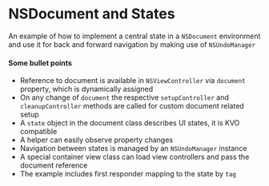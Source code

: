 # NSDocument and States

An example of how to implement a central state in a `NSDocument` environment and use it for back and forward navigation by making use of `NSUndoManager`

#### Some bullet points

- Reference to document is available in `NSViewController` via `document` property, which is dynamically assigned
- On any change of `document` the respective `setupController` and `cleanupController` methods are called for custom document related setup
- A `state` object in the document class describes UI states, it is KVO compatible
- A helper can easily observe property changes
- Navigation between states is managed by an `NSUndoManager` instance
- A special container view class can load view controllers and pass the document reference
- The example includes first responder mapping to the state by `tag`

